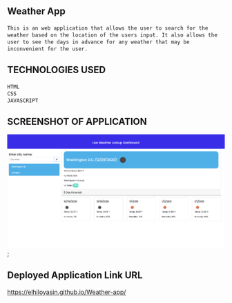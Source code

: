 ## Weather App
```
This is an web application that allows the user to search for the weather based on the location of the users input. It also allows the user to see the days in advance for any weather that may be inconvenient for the user. 
```

## TECHNOLOGIES USED

```
HTML
CSS
JAVASCRIPT
```
## SCREENSHOT OF APPLICATION
![Image](assets/images/weather_screenshot.png);



## Deployed Application Link URL

https://elhiloyasin.github.io/Weather-app/
